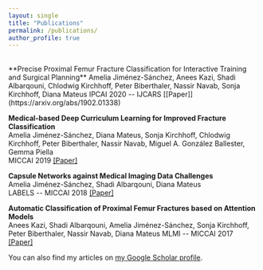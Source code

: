 ```yaml
---
layout: single
title: "Publications"
permalink: /publications/
author_profile: true
---
```


<br/>
**Precise Proximal Femur Fracture Classification for Interactive Training and Surgical Planning**     
Amelia Jiménez-Sánchez, Anees Kazi, Shadi Albarqouni, Chlodwig Kirchhoff, Peter Biberthaler, Nassir Navab, Sonja Kirchhoff, Diana Mateus  
IPCAI 2020 -- IJCARS [[Paper]](https://arxiv.org/abs/1902.01338)  


**Medical-based Deep Curriculum Learning for Improved Fracture Classification**  
Amelia Jiménez-Sánchez, Diana Mateus, Sonja Kirchhoff, Chlodwig Kirchhoff, Peter Biberthaler, Nassir Navab, Miguel A. González Ballester, Gemma Piella  
MICCAI 2019 [[Paper]](https://arxiv.org/abs/2004.00482)   


**Capsule Networks against Medical Imaging Data Challenges**  
Amelia Jiménez-Sánchez, Shadi Albarqouni, Diana Mateus  
LABELS -- MICCAI 2018 [[Paper]](https://arxiv.org/abs/1807.07559)  


**Automatic Classification of Proximal Femur Fractures based on Attention Models**  
Anees Kazi, Shadi Albarqouni, Amelia Jiménez-Sánchez, Sonja Kirchhoff, Peter Biberthaler, Nassir Navab, Diana Mateus
MLMI -- MICCAI 2017 [[Paper]](https://link.springer.com/chapter/10.1007/978-3-319-67389-9_9) 

You can also find my articles on <a href="https://scholar.google.com/citations?user=2xeIA9sAAAAJ&hl">my Google Scholar profile</a>.
